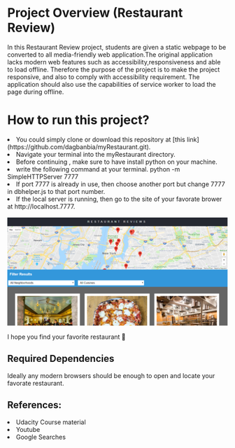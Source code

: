 # Project Overview (Restaurant Review)

In this Restaurant Review project, students are given a static webpage to be converted to all media-friendly web application.The original application lacks modern web features such as accessibility,responsiveness and able to load offline. Therefore the purpose of the project is to make the project responsive, and also to comply with accessibility requirement. The application should also use the capabilities of service worker to load the page during offline.
 



# How to run this project?

<li> You could simply clone or download this repository at [this link](https://github.com/dagbanbia/myRestaurant.git).</li>
<li> Navigate your terminal into the myRestaurant directory.</li>
<li>Before continuing , make sure to have install python on your machine.</li>
<li> write the following command at your terminal. python -m SimpleHTTPServer 7777</li>
<li>If port 7777 is already in use, then choose another port but change 7777 in dbhelper.js to that port number.</li>
<li> If the local server is running, then go to the site of your favorate brower at http://localhost.7777.</li>

<br>

<img src="img/Restaurant_Review.PNG" alt="Restaurant Review">

I hope you find your favorite restaurant 🍴

## Required Dependencies

Ideally any modern browsers should be enough to open and locate your favorate restaurant.

## References:

<li>Udacity Course material</li>
<li>Youtube</li>
<li>Google Searches</li>